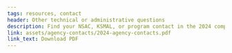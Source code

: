 ```yaml
---
tags: resources, contact
header: Other technical or administrative questions
description: Find your NSAC, KSMAL, or program contact in the 2024 compliance supplement.
link: assets/agency-contacts/2024-agency-contacts.pdf
link_text: Download PDF
---
```

